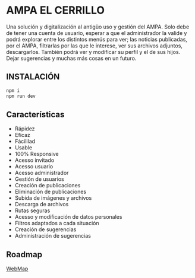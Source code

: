 
# AMPA EL CERRILLO

Una solución y digitalización al antigüo uso y gestión del AMPA.
Solo debe de tener una cuenta de usuario, esperar a que el administrador la valide y podrá explorar entre los distintos menús para ver; las noticias publicadas, por el AMPA, filtrarlas por las que le interese, ver sus archivos adjuntos, descargarlos.
También podrá ver y modificar su perfil y el de sus hijos.
Dejar sugerencias y muchas más cosas en un futuro.


## INSTALACIÓN

```bash
npm i
npm run dev
```

## Características

- Rápidez
- Eficaz
- Fácililad
- Usable
- 100% Responsive
- Acesso invitado
- Acesso usuario
- Acesso administrador
- Gestión de usuarios
- Creación de publicaciones
- Eliminación de publicaciones
- Subida de imágenes y archivos
- Descarga de archivos
- Rutas seguras
- Acesso y modificación de datos personales
- Filtros adaptados a cada situación
- Creación de sugerencias
- Administración de sugerencias


## Roadmap

[WebMap](https://excalidraw.com/#json=BH2A1JR_oczOZL5fyHd7A,l9YHiAz_yBja7aMcdOBIaA)

